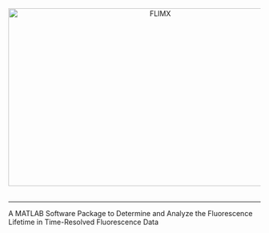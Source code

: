 <div align="center">
  <img src="https://github.com/M-Klemm/FLIMX/blob/master/functions/Visualization/FLIMX_Logo.png" width="591" height="354" alt="FLIMX"><br><br>
</div>

-----------------
A MATLAB Software Package to Determine and Analyze the Fluorescence Lifetime in Time-Resolved Fluorescence Data
